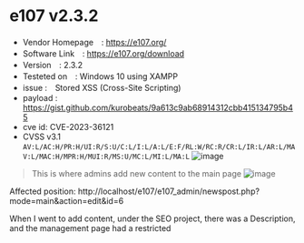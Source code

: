 # e107 v2.3.2 

+ Vendor Homepage　: https://e107.org/
+ Software Link　: https://e107.org/download
+ Version　: 2.3.2
+ Testeted on　: Windows 10 using XAMPP
+ issue :　Stored XSS (Cross-Site Scripting)
+ payload : https://gist.github.com/kurobeats/9a613c9ab68914312cbb415134795b45
+ cve id: CVE-2023-36121
+ CVSS v3.1 `AV:L/AC:H/PR:H/UI:R/S:U/C:L/I:L/A:L/E:F/RL:W/RC:R/CR:L/IR:L/AR:L/MAV:L/MAC:H/MPR:H/MUI:R/MS:U/MC:L/MI:L/MA:L`
![image](https://github.com/Trinity-SYT-SECURITY/XSS_vuln_issue/assets/96654161/8dc8a883-f72a-466b-9fba-a70e6d8e22db)



> This is where admins add new content to the main page
![image](https://github.com/Trinity-SYT-SECURITY/XSS_vuln_issue/assets/96654161/ae4716e9-1395-4c4b-8d87-9cd8d8e46c4f)

Affected position:
http://localhost/e107/e107_admin/newspost.php?mode=main&action=edit&id=6

When I went to add content, under the SEO project, there was a Description, and the management page had a restricted <script> string format, so I had to use other XSS scripts to bypass the restriction

![image](https://github.com/Trinity-SYT-SECURITY/XSS_vuln_issue/assets/96654161/03369764-30b8-492a-8293-22f5cafb42dc)
  
![image](https://github.com/Trinity-SYT-SECURITY/XSS_vuln_issue/assets/96654161/a20dd002-4bda-4469-858f-795441984f06)

After pressing update. 

It will return to the previous page http://localhost/e107/e107_admin/newspost.php?mode=main&action=list , and you can see that the content just typed in Description will be displayed

https://github.com/Trinity-SYT-SECURITY/XSS_vuln_issue/assets/96654161/b1068704-a64b-4bdd-8263-72e2240971e6

![image](https://github.com/Trinity-SYT-SECURITY/XSS_vuln_issue/assets/96654161/96a156fd-ca60-4d5c-b931-eea30591ffd7)
  
**Refer to github's XSS Vectors Cheat Sheet, some will work, some will be blocked**
  
```"><h1><IFRAME SRC="javascript:alert('XSS');"></IFRAME>">123</h1>```
  
+ This is the screen displayed on the front end
![image](https://github.com/Trinity-SYT-SECURITY/XSS_vuln_issue/assets/96654161/d824aa58-28c9-4e63-a545-cdbc05dfec7a)

------
This is another XSS-affected location on the platform

When I use XSS syntax in the "Custom Button Text" field under the "Menu options" section in the page list, the front-end page will display the payload that I just entered.

+ Pages : http://localhost/e107/e107_admin/cpage.php?mode=page&action=list
  
```"><h1><iframe src="#---sanitized---#"></iframe>">12345meow</h1>```  
![image](https://github.com/Trinity-SYT-SECURITY/XSS_vuln_issue/assets/96654161/d04c5e71-4215-4fe4-a2cc-2fdc8ec0e0d5)

POC:

https://github.com/Trinity-SYT-SECURITY/XSS_vuln_issue/assets/96654161/e6ae515c-57a4-4d2b-8c43-b72990818cfc

-------
This is also one of the XSS vulnerabilities of the platform, and it is also the only place where the <script> string format is allowed to be entered

+ Manage : http://localhost/e107/e107_admin/meta.php

![image](https://github.com/Trinity-SYT-SECURITY/XSS_vuln_issue/assets/96654161/fc2756dd-457b-4d1e-868b-20b3f1a94df5)

![image](https://github.com/Trinity-SYT-SECURITY/XSS_vuln_issue/assets/96654161/4d308d65-f284-491c-be17-926bc2c8cc8e)

POC:
  
https://github.com/Trinity-SYT-SECURITY/XSS_vuln_issue/assets/96654161/5325c6ef-9355-4624-90a9-3321b0894e2f



